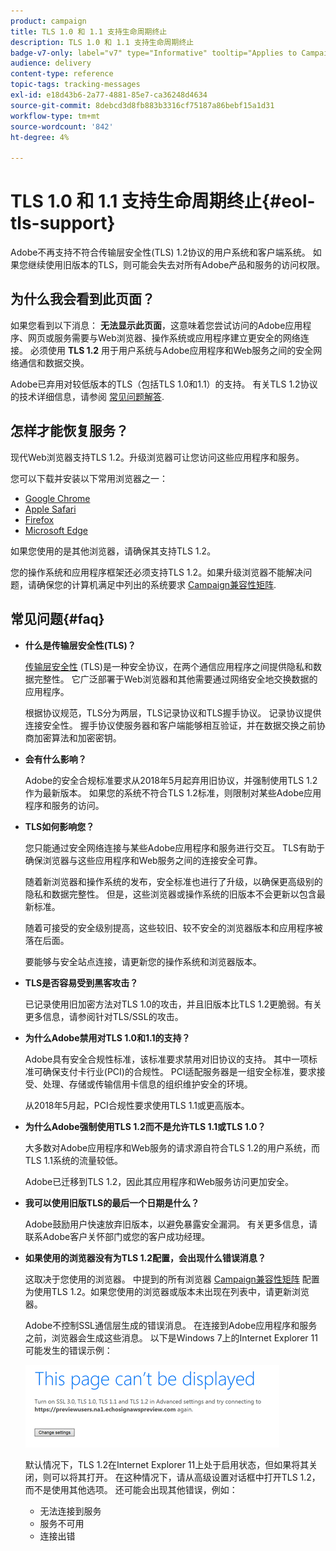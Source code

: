 ```yaml
---
product: campaign
title: TLS 1.0 和 1.1 支持生命周期终止
description: TLS 1.0 和 1.1 支持生命周期终止
badge-v7-only: label="v7" type="Informative" tooltip="Applies to Campaign Classic v7 only"
audience: delivery
content-type: reference
topic-tags: tracking-messages
exl-id: e18d43b6-2a77-4881-85e7-ca36248d4634
source-git-commit: 8debcd3d8fb883b3316cf75187a86bebf15a1d31
workflow-type: tm+mt
source-wordcount: '842'
ht-degree: 4%

---
```


# TLS 1.0 和 1.1 支持生命周期终止{#eol-tls-support}



Adobe不再支持不符合传输层安全性(TLS) 1.2协议的用户系统和客户端系统。 如果您继续使用旧版本的TLS，则可能会失去对所有Adobe产品和服务的访问权限。

## 为什么我会看到此页面？

如果您看到以下消息： **无法显示此页面**，这意味着您尝试访问的Adobe应用程序、网页或服务需要与Web浏览器、操作系统或应用程序建立更安全的网络连接。 必须使用 **TLS 1.2** 用于用户系统与Adobe应用程序和Web服务之间的安全网络通信和数据交换。

Adobe已弃用对较低版本的TLS（包括TLS 1.0和1.1）的支持。 有关TLS 1.2协议的技术详细信息，请参阅 [常见问题解答](#faq).

## 怎样才能恢复服务？

现代Web浏览器支持TLS 1.2。升级浏览器可让您访问这些应用程序和服务。

您可以下载并安装以下常用浏览器之一：

* [Google Chrome](https://www.google.com/chrome/)
* [Apple Safari](https://www.apple.com/safari/)
* [Firefox](https://www.mozilla.org/en-US/firefox/new/)
* [Microsoft Edge](https://www.microsoft.com/en-us/edge)

如果您使用的是其他浏览器，请确保其支持TLS 1.2。

您的操作系统和应用程序框架还必须支持TLS 1.2。如果升级浏览器不能解决问题，请确保您的计算机满足中列出的系统要求 [Campaign兼容性矩阵](../../rn/using/compatibility-matrix.md).

## 常见问题{#faq}

* **什么是传输层安全性(TLS)？**

   [传输层安全性](https://en.wikipedia.org/wiki/Transport_Layer_Security) (TLS)是一种安全协议，在两个通信应用程序之间提供隐私和数据完整性。 它广泛部署于Web浏览器和其他需要通过网络安全地交换数据的应用程序。

   根据协议规范，TLS分为两层，TLS记录协议和TLS握手协议。 记录协议提供连接安全性。 握手协议使服务器和客户端能够相互验证，并在数据交换之前协商加密算法和加密密钥。

* **会有什么影响？**

   Adobe的安全合规标准要求从2018年5月起弃用旧协议，并强制使用TLS 1.2作为最新版本。 如果您的系统不符合TLS 1.2标准，则限制对某些Adobe应用程序和服务的访问。

* **TLS如何影响您？**

   您只能通过安全网络连接与某些Adobe应用程序和服务进行交互。 TLS有助于确保浏览器与这些应用程序和Web服务之间的连接安全可靠。

   随着新浏览器和操作系统的发布，安全标准也进行了升级，以确保更高级别的隐私和数据完整性。 但是，这些浏览器或操作系统的旧版本不会更新以包含最新标准。

   随着可接受的安全级别提高，这些较旧、较不安全的浏览器版本和应用程序被落在后面。

   要能够与安全站点连接，请更新您的操作系统和浏览器版本。

* **TLS是否容易受到黑客攻击？**

   已记录使用旧加密方法对TLS 1.0的攻击，并且旧版本比TLS 1.2更脆弱。有关更多信息，请参阅针对TLS/SSL的攻击。

* **为什么Adobe禁用对TLS 1.0和1.1的支持？**

   Adobe具有安全合规性标准，该标准要求禁用对旧协议的支持。 其中一项标准可确保支付卡行业(PCI)的合规性。 PCI适配服务器是一组安全标准，要求接受、处理、存储或传输信用卡信息的组织维护安全的环境。

   从2018年5月起，PCI合规性要求使用TLS 1.1或更高版本。

* **为什么Adobe强制使用TLS 1.2而不是允许TLS 1.1或TLS 1.0？**

   大多数对Adobe应用程序和Web服务的请求源自符合TLS 1.2的用户系统，而TLS 1.1系统的流量较低。

   Adobe已迁移到TLS 1.2，因此其应用程序和Web服务访问更加安全。

* **我可以使用旧版TLS的最后一个日期是什么？**

   Adobe鼓励用户快速放弃旧版本，以避免暴露安全漏洞。 有关更多信息，请联系Adobe客户关怀部门或您的客户成功经理。

* **如果使用的浏览器没有为TLS 1.2配置，会出现什么错误消息？**

   这取决于您使用的浏览器。 中提到的所有浏览器 [Campaign兼容性矩阵](../../rn/using/compatibility-matrix.md) 配置为使用TLS 1.2。如果您使用的浏览器或版本未出现在列表中，请更新浏览器。

   Adobe不控制SSL通信层生成的错误消息。 在连接到Adobe应用程序和服务之前，浏览器会生成这些消息。 以下是Windows 7上的Internet Explorer 11可能发生的错误示例：

   ![](assets/do-not-translate/page-not-displayed.png)

   默认情况下，TLS 1.2在Internet Explorer 11上处于启用状态，但如果将其关闭，则可以将其打开。 在这种情况下，请从高级设置对话框中打开TLS 1.2，而不是使用其他选项。 还可能会出现其他错误，例如：

   * 无法连接到服务
   * 服务不可用
   * 连接出错
